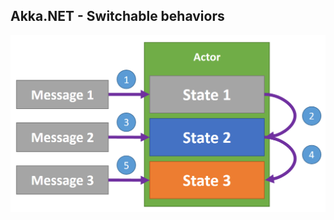 ## Akka.NET - Switchable behaviors

![Switchable Behaviors](./content/patterns/architectural/modern/actor-model/akka/switchable-behaviors/switchable-behaviors.png)


